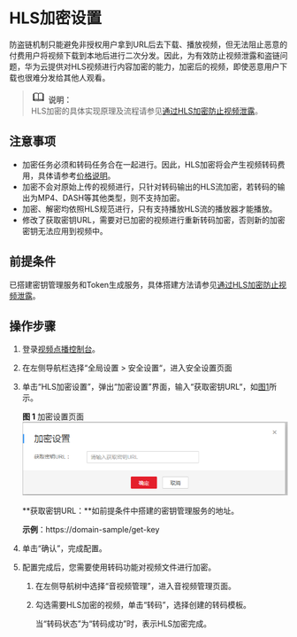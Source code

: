 # HLS加密设置<a name="zh-cn_topic_0135558307"></a>

防盗链机制只能避免非授权用户拿到URL后去下载、播放视频，但无法阻止恶意的付费用户将视频下载到本地后进行二次分发。因此，为有效防止视频泄露和盗链问题，华为云提供对HLS视频进行内容加密的能力，加密后的视频，即使恶意用户下载也很难分发给其他人观看。

>![](public_sys-resources/icon-note.gif) **说明：**   
>HLS加密的具体实现原理及流程请参见[通过HLS加密防止视频泄露](https://support.huaweicloud.com/bestpractice-vod/zh-cn_topic_0173947041.html)。  

## 注意事项<a name="section17310205154912"></a>

-   加密任务必须和转码任务合在一起进行。因此，HLS加密将会产生视频转码费用，具体请参考[价格说明](https://support.huaweicloud.com/price-vod/vod070001.html)。
-   加密不会对原始上传的视频进行，只针对转码输出的HLS流加密，若转码的输出为MP4、DASH等其他类型，则不支持加密。
-   加密、解密均依照HLS规范进行，只有支持播放HLS流的播放器才能播放。
-   修改了获取密钥URL，需要对已加密的视频进行重新转码加密，否则新的加密密钥无法应用到视频中。

## 前提条件<a name="section57445528299"></a>

已搭建密钥管理服务和Token生成服务，具体搭建方法请参见[通过HLS加密防止视频泄露](https://support.huaweicloud.com/bestpractice-vod/zh-cn_topic_0173947041.html)。

## 操作步骤<a name="section0330184613346"></a>

1.  登录[视频点播控制台](视频点播控制台https://console.huaweicloud.com/vod)。
2.  在左侧导航栏选择“全局设置  \>  安全设置“，进入安全设置页面
3.  单击“HLS加密设置”，弹出“加密设置”界面，输入“获取密钥URL“，如[图1](#fig53996414018)所示。

    **图 1**  加密设置页面<a name="fig53996414018"></a>  
    ![](figures/加密设置页面.png "加密设置页面")

    **获取密钥URL：**如前提条件中搭建的密钥管理服务的地址。

    **示例**：https://domain-sample/get-key

4.  单击“确认”，完成配置。
5.  配置完成后，您需要使用转码功能对视频文件进行加密。
    1.  在左侧导航树中选择“音视频管理”，进入音视频管理页面。
    2.  勾选需要HLS加密的视频，单击“转码”，选择创建的转码模板。

        当“转码状态”为“转码成功”时，表示HLS加密完成。



